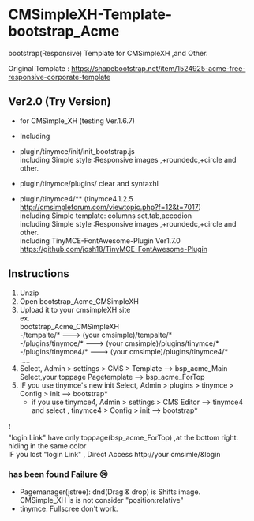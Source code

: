 # CMSimpleXH-Template-bootstrap_Acme
bootstrap(Responsive) Template for CMSimpleXH ,and Other.

Original Template : https://shapebootstrap.net/item/1524925-acme-free-responsive-corporate-template  

## Ver2.0  (Try Version)
* for CMSimple_XH (testing Ver.1.6.7)   

* Including
 * plugin/tinymce/init/init_bootstrap.js  
   including Simple style :Responsive images ,+roundedc,+circle and other.  
 * plugin/tinymce/plugins/  clear and syntaxhl
 * plugin/tinymce4/** (tinymce4.1.2.5 http://cmsimpleforum.com/viewtopic.php?f=12&t=7017)  
    including Simple template: columns set,tab,accodion  
    including Simple style :Responsive images ,+roundedc,+circle and other.  
    including TinyMCE-FontAwesome-Plugin Ver1.7.0  https://github.com/josh18/TinyMCE-FontAwesome-Plugin


## Instructions
1. Unzip  
2. Open bootstrap_Acme_CMSimpleXH  
3. Upload it to your cmsimpleXH site  
ex.  
   bootstrap_Acme_CMSimpleXH  
     -/tempalte/*  ---> (your cmsimple)/tempalte/*  
     -/plugins/tinymce/*  ---> (your cmsimple)/plugins/tinymce/*  
     -/plugins/tinymce4/*  ---> (your cmsimple)/plugins/tinymce4/*   
        .....  
4. Select, Admin > settings > CMS > Template    --> bsp_acme_Main  
   Select,your toppage Pagetemplate -->  bsp_acme_ForTop  
5. IF you use tinymce's new init
   Select, Admin > plugins > tinymce > Config  > init --> bootstrap*  
    * if you use tinymce4, Admin > settings > CMS  Editor --> tinymce4  
      and select , tinymce4 > Config  > init --> bootstrap*

:exclamation:  
"login Link" have only toppage(bsp_acme_ForTop) ,at the bottom right.  hiding in the same color  
  IF you lost "login Link" , Direct Access http://your cmsimle/&login
  
### has been found Failure :cry:
* Pagemanager(jstree): dnd(Drag & drop) is Shifts image.  
   CMSimple_XH is is not consider "position:relative"  
* tinymce: Fullscree don't work.  
